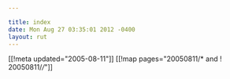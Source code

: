 ```yaml
---

title: index
date: Mon Aug 27 03:35:01 2012 -0400
layout: rut
---
```


[[!meta updated="2005-08-11"]]
[[!map pages="20050811/* and ! 20050811/*/*"]]
